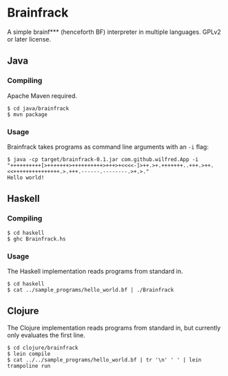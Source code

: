 # Brainfrack

A simple brainf*** (henceforth BF) interpreter in multiple
languages. GPLv2 or later license.

## Java

### Compiling

Apache Maven required.

    $ cd java/brainfrack
    $ mvn package

### Usage

Brainfrack takes programs as command line arguments with an `-i` flag:

    $ java -cp target/brainfrack-0.1.jar com.github.wilfred.App -i "++++++++++[>+++++++>++++++++++>+++>+<<<<-]>++.>+.+++++++..+++.>++.<<+++++++++++++++.>.+++.------.--------.>+.>."
    Hello world!

## Haskell

### Compiling

    $ cd haskell
    $ ghc Brainfrack.hs
    
### Usage

The Haskell implementation reads programs from standard in.

    $ cd haskell
    $ cat ../sample_programs/hello_world.bf | ./Brainfrack

## Clojure

The Clojure implementation reads programs from standard in, but
currently only evaluates the first line.

    $ cd clojure/brainfrack
    $ lein compile
    $ cat ../../sample_programs/hello_world.bf | tr '\n' ' ' | lein trampoline run
